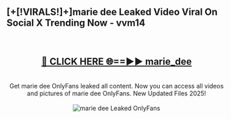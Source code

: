 <h2>[+[!VIRALS!]+]marie dee Leaked Video Viral On Social X Trending Now - vvm14</h2>
<br>
<div align="center">
<h2><a href="https://libra.edu.pl?marie_dee" rel="nofollow">🔴 CLICK HERE 🌐==►► marie_dee</a></h2>
<br>
Get marie dee OnlyFans leaked all content. Now you can access all videos and pictures of marie dee OnlyFans. New Updated Files 2025!
<br>
<br>
<a href="https://libra.edu.pl?marie_dee" rel="nofollow" data-target="animated-image.originalLink"><img src="https://i.ibb.co.com/WyWwxjT/player-gif2.gif" alt="marie dee Leaked OnlyFans" style="max-width: 100%; display: inline-block;" data-target="animated-image.originalImage"></a>
</div>
<br>